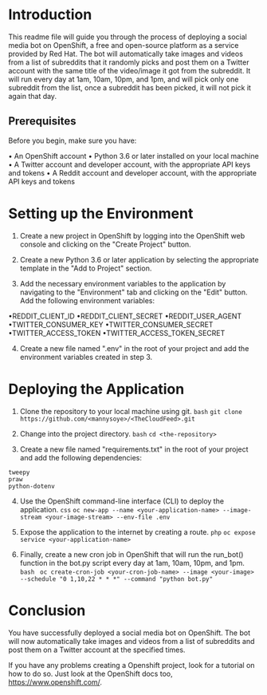 # __Introduction__

This readme file will guide you through the process of deploying a social media bot on OpenShift, a free and open-source platform as a service provided by Red Hat. The bot will automatically take images and videos from a list of subreddits that it randomly picks and post them on a Twitter account with the same title of the video/image it got from the subreddit. It will run every day at 1am, 10am, 10pm, and 1pm, and will pick only one subreddit from the list, once a subreddit has been picked, it will not pick it again that day.

## __Prerequisites__

Before you begin, make sure you have:

• An OpenShift account
• Python 3.6 or later installed on your local machine
• A Twitter account and developer account, with the appropriate API keys and tokens
• A Reddit account and developer account, with the appropriate API keys and tokens

# __Setting up the Environment__

1) Create a new project in OpenShift by logging into the OpenShift web console and clicking on the "Create Project" button.

2) Create a new Python 3.6 or later application by selecting the appropriate template in the "Add to Project" section.

3) Add the necessary environment variables to the application by navigating to the "Environment" tab and clicking on the "Edit" button. Add the following environment variables:

•REDDIT_CLIENT_ID
•REDDIT_CLIENT_SECRET
•REDDIT_USER_AGENT
•TWITTER_CONSUMER_KEY
•TWITTER_CONSUMER_SECRET
•TWITTER_ACCESS_TOKEN
•TWITTER_ACCESS_TOKEN_SECRET

4) Create a new file named ".env" in the root of your project and add the environment variables created in step 3.

# __Deploying the Application__

1) Clone the repository to your local machine using git.
`bash`
`git clone https://github.com/<mannysoye>/<TheCloudFeed>.git`

2) Change into the project directory.
`bash`
```cd <the-repository>```

3) Create a new file named "requirements.txt" in the root of your project and add the following dependencies:
```
tweepy
praw
python-dotenv
```

4) Use the OpenShift command-line interface (CLI) to deploy the application.
`css`
```oc new-app --name <your-application-name> --image-stream <your-image-stream> --env-file .env```

5) Expose the application to the internet by creating a route.
`php`
```oc expose service <your-application-name>```

6) Finally, create a new cron job in OpenShift that will run the run_bot() function in the bot.py script every day at 1am, 10am, 10pm, and 1pm.
`bash`
``` oc create-cron-job <your-cron-job-name> --image <your-image> --schedule "0 1,10,22 * * *" --command "python bot.py"```


# __Conclusion__

You have successfully deployed a social media bot on OpenShift. The bot will now automatically take images and videos from a list of subreddits and post them on a Twitter account at the specified times.

If you have any problems creating a Openshift project, look for a tutorial on how to do so. Just look at the OpenShift docs too,  https://www.openshift.com/.
